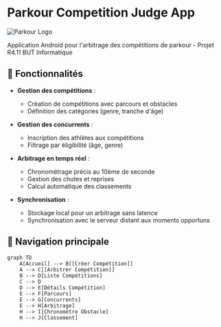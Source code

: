 # Parkour Competition Judge App

![Parkour Logo](https://media.istockphoto.com/id/528565136/fr/vectoriel/parkour-saut-silhouette.jpg?s=612x612&w=0&k=20&c=tcklP_GYbr1PukVrEs_Q4QJMCVmpzSKXerojUMZraNY=) 

Application Android pour l'arbitrage des compétitions de parkour - Projet R4.11 BUT Informatique

## 🎯 Fonctionnalités

- **Gestion des compétitions** :
  - Création de compétitions avec parcours et obstacles
  - Définition des catégories (genre, tranche d'âge)
  
- **Gestion des concurrents** :
  - Inscription des athlètes aux compétitions
  - Filtrage par éligibilité (âge, genre)

- **Arbitrage en temps réel** :
  - Chronométrage précis au 10ème de seconde
  - Gestion des chutes et reprises
  - Calcul automatique des classements

- **Synchronisation** :
  - Stockage local pour un arbitrage sans latence
  - Synchronisation avec le serveur distant aux moments opportuns

## 📱 Navigation principale

```mermaid
graph TD
    A[Accueil] --> B[[Créer Compétition]]
    A --> C[[Arbitrer Compétition]]
    B --> D[Liste Compétitions]
    C --> D
    D --> E[Détails Compétition]
    E --> F[Parcours]
    E --> G[Concurrents]
    E --> H[Arbitrage]
    H --> I[Chronomètre Obstacle]
    H --> J[Classement]

